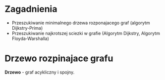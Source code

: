 # Zagadnienia

- Przeszukiwanie minimalnego drzewa rozponajacego graf (algorytm Dijkstry-Prima)
- Przeszukiwanie najkrotszej sciezki w grafie (Algorytm Dijkstry, Algorytm Floyda-Warshalla)

# Drzewo rozpinajace grafu

**Drzewo** - graf acykliczny i spojny.

